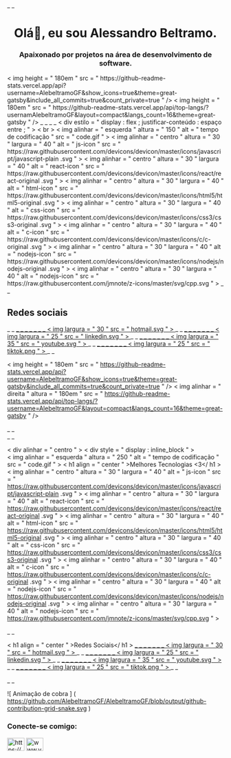 </div> _ _
<h1 align="center">Olá👋, eu sou Alessandro Beltramo.</h1>
<h3 align="center">Apaixonado por projetos na área de desenvolvimento de software.</h3>
  < img  height = " 180em "  src = " https://github-readme-stats.vercel.app/api?username=AlebeltramoGF&show_icons=true&theme=great-gatsby&include_all_commits=true&count_private=true " />
  < img  height = " 180em "  src = " https://github-readme-stats.vercel.app/api/top-langs/?usernamAlebeltramoGF&layout=compact&langs_count=16&theme=great-gatsby " />
</div> _ _

</div> _ _
< div  estilo = " display : flex ; justificar-conteúdo : espaço entre ; " > < br >
  < img  alinhar = " esquerda " altura = " 150 "  alt = " tempo de codificação "  src = " code.gif " >
  < img  alinhar = " centro "  altura = " 30 "  largura = " 40 "  alt = " js-icon "   src = " https://raw.githubusercontent.com/devicons/devicon/master/icons/javascript/javascript-plain .svg " >
  < img  alinhar = " centro "  altura = " 30 "  largura = " 40 "  alt = " react-icon "  src = " https://raw.githubusercontent.com/devicons/devicon/master/icons/react/react-original .svg " >
  < img  alinhar = " centro "  altura = " 30 "  largura = " 40 "  alt = " html-icon "  src = " https://raw.githubusercontent.com/devicons/devicon/master/icons/html5/html5-original .svg " >
  < img  alinhar = " centro "  altura = " 30 "  largura = " 40 "  alt = " css-icon "  src = " https://raw.githubusercontent.com/devicons/devicon/master/icons/css3/css3-original .svg " >
  < img  alinhar = " centro "  altura = " 30 "  largura = " 40 "  alt = " c-icon "  src = " https://raw.githubusercontent.com/devicons/devicon/master/icons/c/c-original .svg " >
  < img  alinhar = " centro "  altura = " 30 "  largura = " 40 "  alt = " nodejs-icon "  src = " https://raw.githubusercontent.com/devicons/devicon/master/icons/nodejs/nodejs-original .svg " >
  < img  alinhar = " centro "  altura = " 30 "  largura = " 40 "  alt = " nodejs-icon "  src = " https://raw.githubusercontent.com/jmnote/z-icons/master/svg/cpp.svg " >
</div> _ _

## Redes sociais
<div> _ _
  <a href=" mailto: beltramossm@hotmail.com " > _  _ _ _ _ _ _
    < img  largura = " 30 "  src = " hotmail.svg " >
  </a> _ _
  <a href=" [https://www.linkedin.com/in/alessandro-beltramo/] " > _  _ _ _ _ _ _
    < img  largura = " 25 "  src = " linkedin.svg " >
  </a> _ _
  <a href=" www.youtube.com/@overclockperformance " > _  _ _ _ _ _ _
    < img  largura = " 35 "  src = " youtube.svg " >
  </a> _ _
  <a href=" https://www.tiktok.com/@beltramossm?lang=pt-BR " > _  _ _ _ _ _ _
    < img  largura = " 25 "  src = " tiktok.png " >
  </a> _ _

  < img   height = " 180em "  src = " https://github-readme-stats.vercel.app/api?username=AlebeltramoGF&show_icons=true&theme=great-gatsby&include_all_commits=true&count_private=true " />
  < img  alinhar = " direita "  altura = " 180em "  src = " https://github-readme-stats.vercel.app/api/top-langs/?username=AlebeltramoGF&layout=compact&langs_count=16&theme=great-gatsby " />
</div> _ _
<br> _ _

< div   alinhar = " centro " >
  < div  style = " display : inline_block " > <br>
    < img  alinhar = " esquerda "  altura = " 250 "  alt = " tempo de codificação "  src = " code.gif " >
    < h1  align = " center " >Melhores Tecnologias <3</ h1 >
    < img  alinhar = " centro "  altura = " 30 "  largura = " 40 "  alt = " js-icon "   src = " https://raw.githubusercontent.com/devicons/devicon/master/icons/javascript/javascript-plain .svg " >
    < img  alinhar = " centro "  altura = " 30 "  largura = " 40 "  alt = " react-icon "  src = " https://raw.githubusercontent.com/devicons/devicon/master/icons/react/react-original .svg " >
    < img  alinhar = " centro "  altura = " 30 "  largura = " 40 "  alt = " html-icon "  src = " https://raw.githubusercontent.com/devicons/devicon/master/icons/html5/html5-original .svg " >
    < img  alinhar = " centro "  altura = " 30 "  largura = " 40 "  alt = " css-icon "  src = " https://raw.githubusercontent.com/devicons/devicon/master/icons/css3/css3-original .svg " >
    < img  alinhar = " centro "  altura = " 30 "  largura = " 40 "  alt = " c-icon "  src = " https://raw.githubusercontent.com/devicons/devicon/master/icons/c/c-original .svg " >
    < img  alinhar = " centro "  altura = " 30 "  largura = " 40 "  alt = " nodejs-icon "  src = " https://raw.githubusercontent.com/devicons/devicon/master/icons/nodejs/nodejs-original .svg " >
    < img  alinhar = " centro "  altura = " 30 "  largura = " 40 "  alt = " nodejs-icon "  src = " https://raw.githubusercontent.com/jmnote/z-icons/master/svg/cpp.svg " >
   </div> _ _


  < h1  align = " center " >Redes Sociais</ h1 >
    <a href=" mailto: beltramossm@hotmail.com " > _  _ _ _ _ _ _
      < img  largura = " 30 "  src = " hotmail.svg " >
    </a> _ _
    <a href=" https://www.linkedin.com/in/alessandro-beltramo/ " > _  _ _ _ _ _ _
      < img  largura = " 25 "  src = " linkedin.svg " >
    </a> _ _
    <a href=" Canal do YouTube](www.youtube.com/@overclockperformance " > _  _ _ _ _ _ _
      < img  largura = " 35 "  src = " youtube.svg " >
    </a> _ _
    <a href=" https://www.tiktok.com/@beltramossm?lang=pt-BR " > _  _ _ _ _ _ _
      < img  largura = " 25 "  src = " tiktok.png " >
    </a> _ _
</div> _ _

![ Animação de cobra ] ( https://github.com/AlebeltramoGF/AlebeltramoGF/blob/output/github-contribution-grid-snake.svg )

<h3 align="left">Conecte-se comigo:</h3>
<p align="left" ">
<a href="https://linkedin.com/in/https://www.linkedin.com/in/alessandro-beltramo/" target="blank"><img align="center" src=" https://raw.githubusercontent.com/rahuldkjain/github-profile-readme-generator/master/src/images/icons/Social/linked-in-alt.svg" alt="https://www.linkedin.com /in/alessandro-beltramo/" height="30" width="40" /></a>
<a href="https://www.youtube.com/c/www.youtube.com/@overclockperformance" target="blank"><img align="center" src="https://raw.githubusercontent.com/rahuldkjain/github-profile-readme-generator/master/src/images/icons/Social/youtube.svg" alt="www.youtube.com/@overclockperformance" height="30" width="40" /></a>



